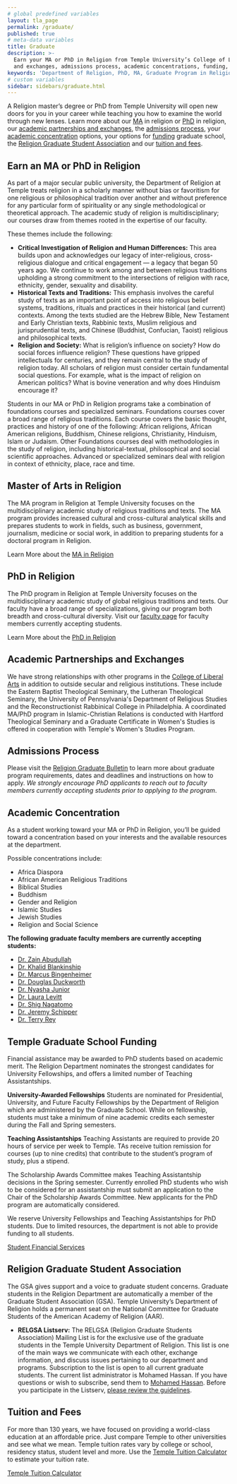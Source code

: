 ```yaml
---
# global predefined variables
layout: tla_page
permalink: /graduate/
published: true
# meta-data variables
title: Graduate
description: >-
  Earn your MA or PhD in Religion from Temple University’s College of Liberal Arts. Learn about our academic partnerships
  and exchanges, admissions process, academic concentrations, funding, tuition and fees, and the Graduate Student Association.
keywords: 'Department of Religion, PhD, MA, Graduate Program in Religion, admissions, graduate funding, tuition, graduate student association'
# custom variables
sidebar: sidebars/graduate.html
---
```

A Religion master’s degree or PhD from Temple University will open new doors for you in your career while teaching you how to examine the world through new lenses. Learn more about our [MA](#master-of-arts-in-religion) in religion or [PhD](#phd-in-religion) in religion, our [academic partnerships and exchanges](#academic-partnerships-and-exchanges), the [admissions process](#admissions-process), your [academic concentration](#academic-concentration) options, your options for [funding](#temple-graduate-school-funding) graduate school, the [Religion Graduate Student Association](#religion-graduate-student-association) and our [tuition and fees](#tuition-and-fees).

## Earn an MA or PhD in Religion
As part of a major secular public university, the Department of Religion at Temple treats religion in a scholarly manner without bias or favoritism for one religious or philosophical tradition over another and without preference for any particular form of spirituality or any single methodological or theoretical approach. The academic study of religion is multidisciplinary; our courses draw from themes rooted in the expertise of our faculty.

These themes include the following:

- **Critical Investigation of Religion and Human Differences:** This area builds upon and acknowledges our legacy of inter-religious, cross-religious dialogue and critical engagement — a legacy that began 50 years ago. We continue to work among and between religious traditions upholding a strong commitment to the intersections of religion with race, ethnicity, gender, sexuality and disability.
- **Historical Texts and Traditions:** This emphasis involves the careful study of texts as an important point of access into religious belief systems, traditions, rituals and practices in their historical (and current) contexts. Among the texts studied are the Hebrew Bible, New Testament and Early Christian texts, Rabbinic texts, Muslim religious and jurisprudential texts, and Chinese (Buddhist, Confucian, Taoist) religious and philosophical texts.
- **Religion and Society:** What is religion’s influence on society? How do social forces influence religion? These questions have gripped intellectuals for centuries, and they remain central to the study of religion today. All scholars of religion must consider certain fundamental social questions. For example, what is the impact of religion on American politics? What is bovine veneration and why does Hinduism encourage it?

Students in our MA or PhD in Religion programs take a combination of foundations courses and specialized seminars. Foundations courses cover a broad range of religious traditions. Each course covers the basic thought, practices and history of one of the following: African religions, African American religions, Buddhism, Chinese religions, Christianity, Hinduism, Islam or Judaism. Other Foundations courses deal with methodologies in the study of religion, including historical-textual, philosophical and social scientific approaches. Advanced or specialized seminars deal with religion in context of ethnicity, place, race and time.

## Master of Arts in Religion
The MA program in Religion at Temple University focuses on the multidisciplinary academic study of religious traditions and texts. The MA program provides increased cultural and cross-cultural analytical skills and prepares students to work in fields, such as business, government, journalism, medicine or social work, in addition to preparing students for a doctoral program in Religion.

Learn More about the [MA in Religion](http://bulletin.temple.edu/graduate/scd/cla/religion-ma/)

## PhD in Religion
The PhD program in Religion at Temple University focuses on the multidisciplinary academic study of global religious traditions and texts. Our faculty have a broad range of specializations, giving our program both breadth and cross-cultural diversity. Visit our [faculty page](http://www.cla.temple.edu/religion/faculty/) for faculty members currently accepting students.

Learn More about the [PhD in Religion](http://bulletin.temple.edu/graduate/scd/cla/religion-phd/#text)

## Academic Partnerships and Exchanges
We have strong relationships with other programs in the [College of Liberal Arts](https://liberalarts.temple.edu/) in addition to outside secular and religious institutions. These include the Eastern Baptist Theological Seminary, the Lutheran Theological Seminary, the University of Pennsylvania's Department of Religious Studies and the Reconstructionist Rabbinical College in Philadelphia. A coordinated MA/PhD program in Islamic-Christian Relations is conducted with Hartford Theological Seminary and a Graduate Certificate in Women's Studies is offered in cooperation with Temple's Women's Studies Program.

## Admissions Process
Please visit the [Religion Graduate Bulletin](http://bulletin.temple.edu/graduate/scd/cla/religion-ma/#admissiontext) to learn more about graduate program requirements, dates and deadlines and instructions on how to apply.  _We strongly encourage PhD applicants to reach out to faculty members currently accepting students prior to applying to the program_.

## Academic Concentration
As a student working toward your MA or PhD in Religion, you’ll be guided toward a concentration based on your interests and the available resources at the department.

Possible concentrations include:
- Africa Diaspora
- African American Religious Traditions
- Biblical Studies
- Buddhism
- Gender and Religion
- Islamic Studies
- Jewish Studies
- Religion and Social Science

**The following graduate faculty members are currently accepting students:**  
- [Dr. Zain Abudullah](https://liberalarts.temple.edu/academics/faculty/abdullah-zain)
- [Dr. Khalid Blankinship](https://liberalarts.temple.edu/academics/faculty/blankinship-khalid-y)
- [Dr. Marcus Bingenheimer](https://liberalarts.temple.edu/academics/faculty/bingenheimer-marcus)  
- [Dr. Douglas Duckworth](https://liberalarts.temple.edu/academics/faculty/duckworth-douglas)  
- [Dr. Nyasha Junior](https://liberalarts.temple.edu/academics/faculty/junior-nyasha)
- [Dr. Laura Levitt](https://liberalarts.temple.edu/academics/faculty/levitt-laura)  
- [Dr. Shig Nagatomo](https://liberalarts.temple.edu/academics/faculty/nagatomo-shigenori)
- [Dr. Jeremy Schipper](https://liberalarts.temple.edu/academics/faculty/schipper-jeremy)  
- [Dr. Terry Rey](https://liberalarts.temple.edu/academics/faculty/rey-terry)

## Temple Graduate School Funding
Financial assistance may be awarded to PhD students based on academic merit.  The Religion Department nominates the strongest candidates for University Fellowships, and offers a limited number of Teaching Assistantships.

**University-Awarded Fellowships**
Students are nominated for Presidential, University, and Future Faculty Fellowships by the Department of Religion which are administered by the Graduate School. While on fellowship, students must take a minimum of nine academic credits each semester during the Fall and Spring semesters.  

**Teaching Assistantships**
Teaching Assistants are required to provide 20 hours of service per week to Temple. TAs receive tuition remission for courses (up to nine credits) that contribute to the student’s program of study, plus a stipend.

The Scholarship Awards Committee makes Teaching Assistantship decisions in the Spring semester.  Currently enrolled PhD students who wish to be considered for an assistantship must submit an application to the Chair of the Scholarship Awards Committee. New applicants for the PhD program are automatically considered.

We reserve University Fellowships and Teaching Assistantships for PhD students. Due to limited resources, the department is not able to provide funding to all students.

[Student Financial Services](http://www.temple.edu/grad/finances/index.htm)

## Religion Graduate Student Association
The GSA gives support and a voice to graduate student concerns. Graduate students in the Religion Department are automatically a member of the Graduate Student Association (GSA). Temple University’s Department of Religion holds a permanent seat on the National Committee for Graduate Students of the American Academy of Religion (AAR).

- **RELGSA Listserv:** The RELGSA (Religion Graduate Students Association) Mailing List is for the exclusive use of the graduate students in the Temple University Department of Religion. This list is one of the main ways we communicate with each other, exchange information, and discuss issues pertaining to our department and programs. Subscription to the list is open to all current graduate students. The current list administrator is Mohamed Hassan. If you have questions or wish to subscribe, send them to [Mohamed Hassan](mailto:mhassan@temple.edu). Before you participate in the Listserv, [please review the guidelines](http://www.cla.temple.edu/religion/media/RELGSA-Guidelines.pdf).

## Tuition and Fees
For more than 130 years, we have focused on providing a world-class education at an affordable price. Just compare Temple to other universities and see what we mean. Temple tuition rates vary by college or school, residency status, student level and more. Use the [Temple Tuition Calculator](https://bursar.temple.edu/tuition-and-fees/tuition-rates) to estimate your tuition rate.

[Temple Tuition Calculator](https://bursar.temple.edu/tuition-and-fees/tuition-rates)
